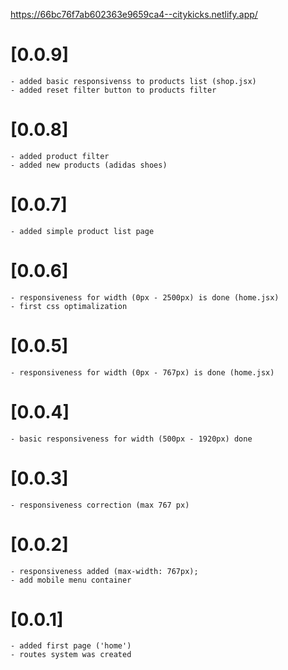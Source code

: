 https://66bc76f7ab602363e9659ca4--citykicks.netlify.app/

# [0.0.9]
    - added basic responsivenss to products list (shop.jsx)
    - added reset filter button to products filter 

# [0.0.8]
    - added product filter
    - added new products (adidas shoes)

# [0.0.7] 
    - added simple product list page

# [0.0.6] 
    - responsiveness for width (0px - 2500px) is done (home.jsx)
    - first css optimalization

# [0.0.5]
    - responsiveness for width (0px - 767px) is done (home.jsx)

# [0.0.4]
    - basic responsiveness for width (500px - 1920px) done

# [0.0.3] 
    - responsiveness correction (max 767 px)

# [0.0.2]
    - responsiveness added (max-width: 767px);
    - add mobile menu container

# [0.0.1] 
    - added first page ('home')
    - routes system was created
